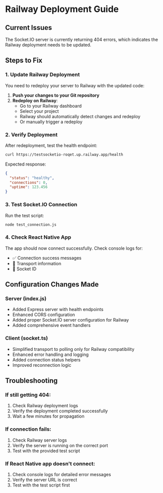 # Railway Deployment Guide

## Current Issues
The Socket.IO server is currently returning 404 errors, which indicates the Railway deployment needs to be updated.

## Steps to Fix

### 1. Update Railway Deployment
You need to redeploy your server to Railway with the updated code:

1. **Push your changes to your Git repository**
2. **Redeploy on Railway**:
   - Go to your Railway dashboard
   - Select your project
   - Railway should automatically detect changes and redeploy
   - Or manually trigger a redeploy

### 2. Verify Deployment
After redeployment, test the health endpoint:
```bash
curl https://testsocketio-roqet.up.railway.app/health
```

Expected response:
```json
{
  "status": "healthy",
  "connections": 0,
  "uptime": 123.456
}
```

### 3. Test Socket.IO Connection
Run the test script:
```bash
node test_connection.js
```

### 4. Check React Native App
The app should now connect successfully. Check console logs for:
- ✅ Connection success messages
- 📡 Transport information
- 🔗 Socket ID

## Configuration Changes Made

### Server (index.js)
- Added Express server with health endpoints
- Enhanced CORS configuration
- Added proper Socket.IO server configuration for Railway
- Added comprehensive event handlers

### Client (socket.ts)
- Simplified transport to polling only for Railway compatibility
- Enhanced error handling and logging
- Added connection status helpers
- Improved reconnection logic

## Troubleshooting

### If still getting 404:
1. Check Railway deployment logs
2. Verify the deployment completed successfully
3. Wait a few minutes for propagation

### If connection fails:
1. Check Railway server logs
2. Verify the server is running on the correct port
3. Test with the provided test script

### If React Native app doesn't connect:
1. Check console logs for detailed error messages
2. Verify the server URL is correct
3. Test with the test script first 